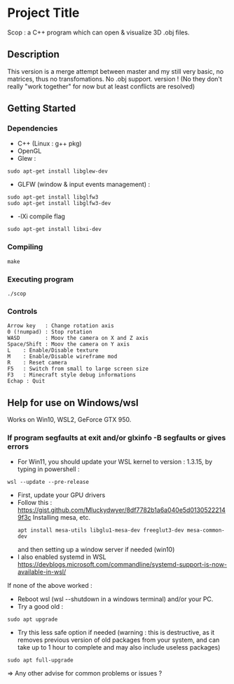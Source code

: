 # Project Title

Scop : a C++ program which can open & visualize 3D .obj files.

## Description

This version is a merge attempt between master and my still very basic, no matrices, thus no transfomations. No .obj support. version !
(No they don't really "work together" for now but at least conflicts are resolved)

## Getting Started

### Dependencies

* C++ (Linux : g++ pkg)
* OpenGL
* Glew :
```
sudo apt-get install libglew-dev
```
* GLFW (window & input events management) :
```
sudo apt-get install libglfw3
sudo apt-get install libglfw3-dev
```
* -lXi compile flag
```
sudo apt-get install libxi-dev
```

### Compiling
```
make
```


### Executing program

```
./scop
```

### Controls
```
Arrow key   : Change rotation axis
0 (!numpad) : Stop rotation
WASD        : Moov the camera on X and Z axis
Space/Shift : Moov the camera on Y axis
L    : Enable/Disable texture
M    : Enable/Disable wireframe mod
R    : Reset camera
F5   : Switch from small to large screen size
F3   : Minecraft style debug informations
Echap : Quit
```

## Help for use on Windows/wsl
Works on Win10, WSL2, GeForce GTX 950.

### If program segfaults at exit and/or glxinfo -B segfaults or gives errors
* For Win11, you should update your WSL kernel to version : 1.3.15, by typing in powershell :
```
wsl --update --pre-release
```

* First, update your GPU drivers
* Follow this : https://gist.github.com/Mluckydwyer/8df7782b1a6a040e5d01305222149f3c
  Installing mesa, etc.
  ```
  apt install mesa-utils libglu1-mesa-dev freeglut3-dev mesa-common-dev
  ```
  and then setting up a window server if needed (win10)
* I also enabled systemd in WSL https://devblogs.microsoft.com/commandline/systemd-support-is-now-available-in-wsl/

If none of the above worked :
* Reboot wsl (wsl --shutdown in a windows terminal) and/or your PC.
* Try a good old :
```
sudo apt upgrade
```
* Try this less safe option if needed (warning : this is destructive, as it removes previous version of old packages from your system, and can take up to 1 hour to complete and may also include useless packages)
```
sudo apt full-upgrade
```

=> Any other advise for common problems or issues ?
